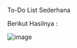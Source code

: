 To-Do List Sederhana

Berikut Hasilnya :

![image](https://github.com/user-attachments/assets/b78ae36a-15d6-40cd-a70a-e58900b26b51)
